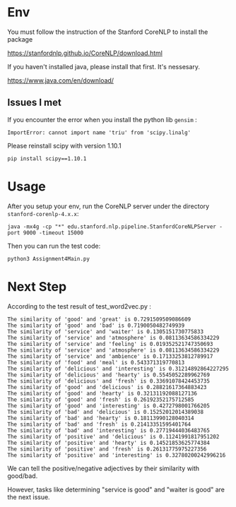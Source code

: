 # Env
You must follow the instruction of the Stanford CoreNLP to install the package

https://stanfordnlp.github.io/CoreNLP/download.html

If you haven't installed java, please install that first. It's nessesary. 

https://www.java.com/en/download/

## Issues I met
If you encounter the error when you install the python lib `gensim` : 
```text=1
ImportError: cannot import name 'triu' from 'scipy.linalg'
```
Please reinstall scipy with version 1.10.1
```bash=1
pip install scipy==1.10.1
```

# Usage
After you setup your env, run the CoreNLP server under the directory `stanford-corenlp-4.x.x`:
```bash=1
java -mx4g -cp "*" edu.stanford.nlp.pipeline.StanfordCoreNLPServer -port 9000 -timeout 15000
```

Then you can run the test code:
```bash=1
python3 Assignment4Main.py  
```

# Next Step
According to the test result of test_word2vec.py : 
```text=1
The similarity of 'good' and 'great' is 0.7291509509086609
The similarity of 'good' and 'bad' is 0.7190050482749939
The similarity of 'service' and 'waiter' is 0.1305151730775833
The similarity of 'service' and 'atmosphere' is 0.08113634586334229
The similarity of 'service' and 'feeling' is 0.019352521747350693
The similarity of 'service' and 'atmosphere' is 0.08113634586334229
The similarity of 'service' and 'ambience' is 0.17133253812789917
The similarity of 'food' and 'meal' is 0.543371319770813
The similarity of 'delicious' and 'interesting' is 0.31214892864227295
The similarity of 'delicious' and 'hearty' is 0.5545052289962769
The similarity of 'delicious' and 'fresh' is 0.33691078424453735
The similarity of 'good' and 'delicious' is 0.28821617364883423
The similarity of 'good' and 'hearty' is 0.32131192088127136
The similarity of 'good' and 'fresh' is 0.26192352175712585
The similarity of 'good' and 'interesting' is 0.4272798001766205
The similarity of 'bad' and 'delicious' is 0.15252012014389038
The similarity of 'bad' and 'hearty' is 0.18113990128040314
The similarity of 'bad' and 'fresh' is 0.21413351595401764
The similarity of 'bad' and 'interesting' is 0.27719444036483765
The similarity of 'positive' and 'delicious' is 0.11241991817951202
The similarity of 'positive' and 'hearty' is 0.14521853625774384
The similarity of 'positive' and 'fresh' is 0.26131775975227356
The similarity of 'positive' and 'interesting' is 0.32780200242996216
```
We can tell the positive/negative adjectives by their similarity with good/bad. 

However, tasks like determining "service is good" and "waiter is good" are the next issue. 

